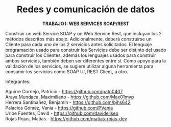 <div align="center">

  # Redes y comunicación de datos

<strong>TRABAJO I: WEB SERVICES SOAP/REST</strong>

</div>

Construir un web Service SOAP y un Web Service Rest, que incluyan los 2 métodos descritos más abajo.
Adicionalmente, deberá construirse un Cliente para cada uno de los 2 servicios antes solicitados. El lenguaje
programación usado para construir los Servicios debe ser distinto del usado para construir los Clientes,
además los lenguajes usados para construir ambos servicios, también deben ser diferentes entre sí. Como
apoyo para la validación de los servicios, se sugiere utilizar alguna herramienta para consumir los servicios
como SOAP UI, REST Client, u otro.

Integrantes:

Aguirre Cornejo, Patricio - https://github.com/pato0407 <br />
Araya Mundaca, Maximiliano - https://github.com/Max01mvp  <br />
Herrera Santibañez, Benjamín - https://github.com/bjhs642 <br />
Palacios Gómez, Vania - https://github.com/PVania <br />
Uribe Fuentes, David - https://github.com/davideliseo <br />
Rojas Rojas, Matías - https://github.com/matias-rojas-dev <br />
